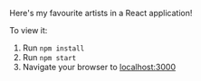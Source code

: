 Here's my favourite artists in a React application!

To view it:

1. Run `npm install`
2. Run `npm start`
3. Navigate your browser to [localhost:3000](http://localhost:3000)
